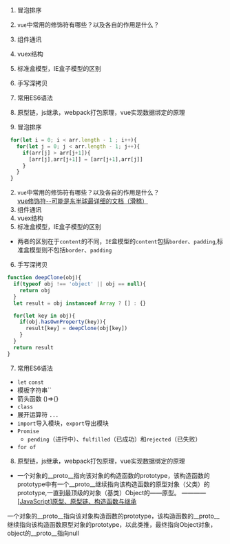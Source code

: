 1. 冒泡排序
2. `vue`中常用的修饰符有哪些？以及各自的作用是什么？  
3. 组件通讯
4. vuex结构
5. 标准盒模型，IE盒子模型的区别
6. 手写深拷贝
7. 常用ES6语法
8. 原型链，js继承，webpack打包原理，vue实现数据绑定的原理


1. 冒泡排序
```js
 for(let i = 0; i < arr.length - 1 ; i++){
   for(let j = 0; j < arr.length - 1; j++){
     if(arr[j] > arr[j+1]){
       [arr[j],arr[j+1]] = [arr[j+1],arr[j]]
     }
   }
 }
```

2. `vue`中常用的修饰符有哪些？以及各自的作用是什么？  
 [vue修饰符--可能是东半球最详细的文档（滑稽）](https://segmentfault.com/a/1190000016786254)
3. 组件通讯
4. vuex结构
5. 标准盒模型，IE盒子模型的区别
 - 两者的区别在于`content`的不同，`IE`盒模型的`content`包括`border`、`padding`,标准盒模型则不包括`border`、`padding`

6. 手写深拷贝
```js
function deepClone(obj){
  if(typeof obj !== 'object' || obj == null){
    return obj
  }
  let result = obj instanceof Array ? [] : {}

  for(let key in obj){
    if(obj.hasOwnProperty(key)){
      result[key] = deepClone(obj[key])
    }
  }
  return result
}
```
7. 常用ES6语法
 - `let` `const`
 - 模板字符串\`\`
 - 箭头函数 ()=>{}
 - `class`
 - 展开运算符 `...`
 - `import`导入模块，`export`导出模块
 - `Promise`
   - `pending`（进行中）、`fulfilled`（已成功）和`rejected`（已失败）
 - `for of`
8. 原型链，js继承，webpack打包原理，vue实现数据绑定的原理
  - 一个对象的__proto__指向该对象的构造函数的prototype，该构造函数的prototype中有一个__proto__继续指向该构造函数的原型对象（父类）的prototype,一直到最顶级的对象（基类）Object的——原型。 ———— [[JavaScript]原型、原型链、构造函数与继承](https://juejin.cn/post/6844903781478432776) 


一个对象的__proto__指向该对象构造函数的prototype，该构造函数的__proto__继续指向该构造函数原型对象的prototype，以此类推，最终指向Object对象，object的__proto__指向null